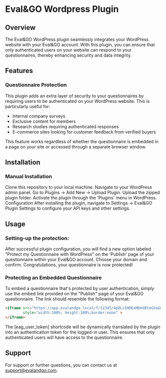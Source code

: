 # Eval&GO Wordpress Plugin
## Overview
The Eval&GO WordPress plugin seamlessly integrates your WordPress website with your Eval&GO account. With this plugin, you can ensure that only authenticated users on your website can respond to your questionnaires, thereby enhancing security and data integrity.

## Features
### Questionnaire Protection
This plugin adds an extra layer of security to your questionnaires by requiring users to be authenticated on your WordPress website. This is particularly useful for:

- Internal company surveys
- Exclusive content for members
- Research studies requiring authenticated responses
- E-commerce sites looking for customer feedback from verified buyers

This feature works regardless of whether the questionnaire is embedded in a page on your site or accessed through a separate browser window.

## Installation
### Manual Installation
Clone this repository to your local machine.
Navigate to your WordPress admin panel.
Go to Plugins -> Add New -> Upload Plugin.
Upload the zipped plugin folder.
Activate the plugin through the 'Plugins' menu in WordPress.
Configuration
After installing the plugin, navigate to Settings -> Eval&GO Plugin Settings to configure your API keys and other settings.

## Usage
### Setting-up the protection:
After successful plugin configuration, you will find a new option labeled "Protect my Questionnaire with WordPress" on the 'Publish' page of your questionnaire within your Eval&GO account. Choose your domain and confirm. Congratulations, your questionnaire is now protected!
### Protecting an Embedded Questionnaire
To embed a questionnaire that's protected by user authentication, simply use the embed link provided on the "Publish" page of your Eval&GO questionnaire. The link should resemble the following format:
```html
<iframe src="https://app.evalandgo.local/f/12345/4pDLc5HDEeMbHd8teGVaGn?s=987d984d82b025?[eag_user_token]" 
        style="width:100%; height:100%;border:none" >
</iframe>
```

The [eag_user_token] shortcode will be dynamically translated by the plugin into an authentication token for the logged-in user. This ensures that only authenticated users will have access to the questionnaire.

## Support
For support or further questions, you can contact us at support@evalandgo.com.
